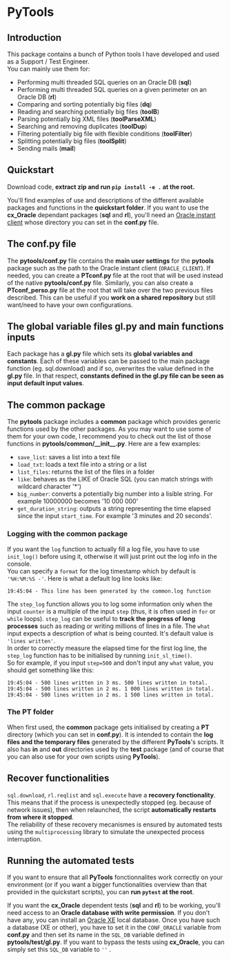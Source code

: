 # PyTools

## Introduction
This package contains a bunch of Python tools I have developed and used as a Support / Test Engineer.  
You can mainly use them for:

- Performing multi threaded SQL queries on an Oracle DB (__sql__)
- Performing multi threaded SQL queries on a given perimeter on an Oracle DB (__rl__)
- Comparing and sorting potentially big files (__dq__)
- Reading and searching potentially big files (__toolB__)
- Parsing potentially big XML files (__toolParseXML__)
- Searching and removing duplicates (__toolDup__)
- Filtering potentially big file with flexible conditions (__toolFilter__)
- Splitting potentially big files (__toolSplit__)
- Sending mails (__mail__)

## Quickstart

Download code, __extract zip and run `pip install -e .` at the root.__

You'll find examples of use and descriptions of the different available packages and functions in the __quickstart folder__.
If you want to use the __cx_Oracle__ dependant packages (__sql__ and __rl__), you'll need an [Oracle instant client](https://www.oracle.com/uk/database/technologies/instant-client/downloads.html) whose directory you can set in the __conf.py__ file.

## The conf.py file

The __pytools/conf.py__ file contains the __main user settings__ for the __pytools__ package such as the path to the Oracle instant client (``ORACLE_CLIENT``). If needed, you can create a __PTconf.py__ file at the root that will be used instead of the native __pytools/conf.py__ file. Similarly, you can also create a __PTconf_perso.py__ file at the root that will take over the two previous files described. This can be useful if you __work on a shared repository__ but still want/need to have your own configurations.

## The global variable files gl.py and main functions inputs

Each package has a __gl.py__ file which sets its __global variables and constants__. Each of these variables can be passed to the main package function (eg. sql.download) and if so, overwrites the value defined in the __gl.py__ file. In that respect, __constants defined in the gl.py file can be seen as input default input values__.

## The common package

The __pytools__ package includes a __common__ package which provides generic functions used by the other packages. As you may want to use some of them for your own code, I recommend you to check out the list of those functions in __pytools/common/\_\_init\_\_.py__. Here are a few examples:

- `save_list`: saves a list into a text file
- `load_txt`: loads a text file into a string or a list
- `list_files`: returns the list of the files in a folder
- `like`: behaves as the LIKE of Oracle SQL (you can match strings with wildcard character '\*')
- `big_number`: converts a potentially big number into a lisible string. For example 10000000 becomes '10 000 000'
- `get_duration_string`: outputs a string representing the time elapsed since the input ``start_time``. For example '3 minutes and 20 seconds'.

### Logging with the common package

If you want the `log` function to actually fill a log file, you have to use `init_log()` before using it, otherwise it will just print out the log info in the console.  
You can specify a ``format`` for the log timestamp which by default is ``'%H:%M:%S -'``. Here is what a default log line looks like:

    19:45:04 - This line has been generated by the common.log function

The `step_log` function allows you to log some information only when the input ``counter`` is a multiple of the input ``step`` (thus, it is often used in ``for`` or ``while`` loops). `step_log` can be useful to __track the progress of long processes__ such as reading or writing millions of lines in a file. The ``what`` input expects a description of what is being counted. It's default value is  ``'lines written'``.  
In order to correctly measure the elapsed time for the first log line, the ``step_log`` function has to be initialised by running ``init_sl_time()``.  
So for example, if you input ``step=500`` and don't input any ``what`` value, you should get something like this:

    19:45:04 - 500 lines written in 3 ms. 500 lines written in total.
    19:45:04 - 500 lines written in 2 ms. 1 000 lines written in total.
    19:45:04 - 500 lines written in 2 ms. 1 500 lines written in total.

### The PT folder

When first used, the __common__ package gets initialised by creating a __PT__ directory (which you can set in __conf.py__). It is intended to contain the __log files and the temporary files__ generated by the different __PyTools__'s scripts. It also has __in__ and __out__ directories used by the __test__ package (and of course that you can also use for your own scripts using __PyTools__).

## Recover functionalities

``sql.download``, ``rl.reqlist`` and ``sql.execute`` have a __recovery fonctionality__. This means that if the process is unexpectedly stopped (eg. because of network issues), then when relaunched, the script __automatically restarts from where it stopped__.  
The reliability of these recovery mecanismes is ensured by automated tests using the ``multiprocessing`` library to simulate the unexpected process interruption.

## Running the automated tests

If you want to ensure that all __PyTools__ fonctionnalites work correctly on your environment (or if you want a bigger functionalities overview than that provided in the quickstart scripts), you can __run ``pytest`` at the root__.

If you want the __cx_Oracle__ dependent tests (__sql__ and __rl__) to be working, you'll need access to an __Oracle database with write permission__. If you don't have any, you can install an [Oracle XE](https://www.oracle.com/database/technologies/appdev/xe.html) local database. Once you have such a database (XE or other), you have to set it in the ``CONF_ORACLE`` variable from __conf.py__ and then set its name in the ``SQL_DB`` variable defined in __pytools/test/gl.py__. If you want to bypass the tests using __cx_Oracle__, you can simply set this ``SQL_DB`` variable to ``''``  .
